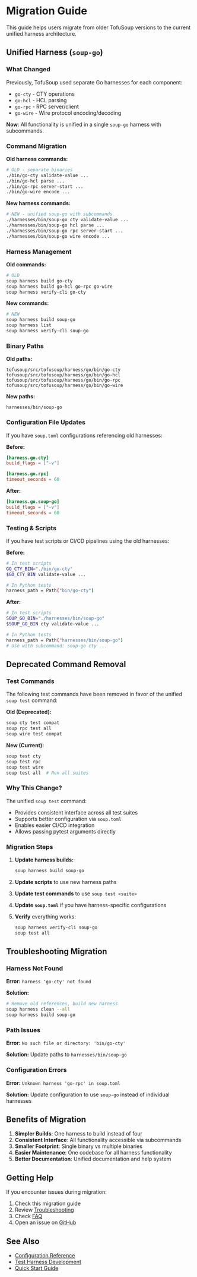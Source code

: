 # Migration Guide

This guide helps users migrate from older TofuSoup versions to the current unified harness architecture.

## Unified Harness (`soup-go`)

### What Changed

Previously, TofuSoup used separate Go harnesses for each component:
- `go-cty` - CTY operations
- `go-hcl` - HCL parsing
- `go-rpc` - RPC server/client
- `go-wire` - Wire protocol encoding/decoding

**Now**: All functionality is unified in a single `soup-go` harness with subcommands.

### Command Migration

**Old harness commands:**
```bash
# OLD - separate binaries
./bin/go-cty validate-value ...
./bin/go-hcl parse ...
./bin/go-rpc server-start ...
./bin/go-wire encode ...
```

**New harness commands:**
```bash
# NEW - unified soup-go with subcommands
./harnesses/bin/soup-go cty validate-value ...
./harnesses/bin/soup-go hcl parse ...
./harnesses/bin/soup-go rpc server-start ...
./harnesses/bin/soup-go wire encode ...
```

### Harness Management

**Old commands:**
```bash
# OLD
soup harness build go-cty
soup harness build go-hcl go-rpc go-wire
soup harness verify-cli go-cty
```

**New commands:**
```bash
# NEW
soup harness build soup-go
soup harness list
soup harness verify-cli soup-go
```

### Binary Paths

**Old paths:**
```
tofusoup/src/tofusoup/harness/go/bin/go-cty
tofusoup/src/tofusoup/harness/go/bin/go-hcl
tofusoup/src/tofusoup/harness/go/bin/go-rpc
tofusoup/src/tofusoup/harness/go/bin/go-wire
```

**New paths:**
```
harnesses/bin/soup-go
```

### Configuration File Updates

If you have `soup.toml` configurations referencing old harnesses:

**Before:**
```toml
[harness.go.cty]
build_flags = ["-v"]

[harness.go.rpc]
timeout_seconds = 60
```

**After:**
```toml
[harness.go.soup-go]
build_flags = ["-v"]
timeout_seconds = 60
```

### Testing & Scripts

If you have test scripts or CI/CD pipelines using the old harnesses:

**Before:**
```bash
# In test scripts
GO_CTY_BIN="./bin/go-cty"
$GO_CTY_BIN validate-value ...

# In Python tests
harness_path = Path("bin/go-cty")
```

**After:**
```bash
# In test scripts
SOUP_GO_BIN="./harnesses/bin/soup-go"
$SOUP_GO_BIN cty validate-value ...

# In Python tests
harness_path = Path("harnesses/bin/soup-go")
# Use with subcommand: soup-go cty ...
```

## Deprecated Command Removal

### Test Commands

The following test commands have been removed in favor of the unified `soup test` command:

**Old (Deprecated):**
```bash
soup cty test compat
soup rpc test all
soup wire test compat
```

**New (Current):**
```bash
soup test cty
soup test rpc
soup test wire
soup test all  # Run all suites
```

### Why This Change?

The unified `soup test` command:
- Provides consistent interface across all test suites
- Supports better configuration via `soup.toml`
- Enables easier CI/CD integration
- Allows passing pytest arguments directly

### Migration Steps

1. **Update harness builds:**
   ```bash
   soup harness build soup-go
   ```

2. **Update scripts** to use new harness paths

3. **Update test commands** to use `soup test <suite>`

4. **Update `soup.toml`** if you have harness-specific configurations

5. **Verify** everything works:
   ```bash
   soup harness verify-cli soup-go
   soup test all
   ```

## Troubleshooting Migration

### Harness Not Found

**Error:** `harness 'go-cty' not found`

**Solution:**
```bash
# Remove old references, build new harness
soup harness clean --all
soup harness build soup-go
```

### Path Issues

**Error:** `No such file or directory: 'bin/go-cty'`

**Solution:** Update paths to `harnesses/bin/soup-go`

### Configuration Errors

**Error:** `Unknown harness 'go-rpc' in soup.toml`

**Solution:** Update configuration to use `soup-go` instead of individual harnesses

## Benefits of Migration

1. **Simpler Builds**: One harness to build instead of four
2. **Consistent Interface**: All functionality accessible via subcommands
3. **Smaller Footprint**: Single binary vs multiple binaries
4. **Easier Maintenance**: One codebase for all harness functionality
5. **Better Documentation**: Unified documentation and help system

## Getting Help

If you encounter issues during migration:

1. Check this migration guide
2. Review [Troubleshooting](../troubleshooting.md)
3. Check [FAQ](../faq.md)
4. Open an issue on [GitHub](https://github.com/provide-io/tofusoup/issues)

## See Also

- [Configuration Reference](../reference/configuration.md)
- [Test Harness Development](testing/test-harness-development.md)
- [Quick Start Guide](../getting-started/quick-start.md)

